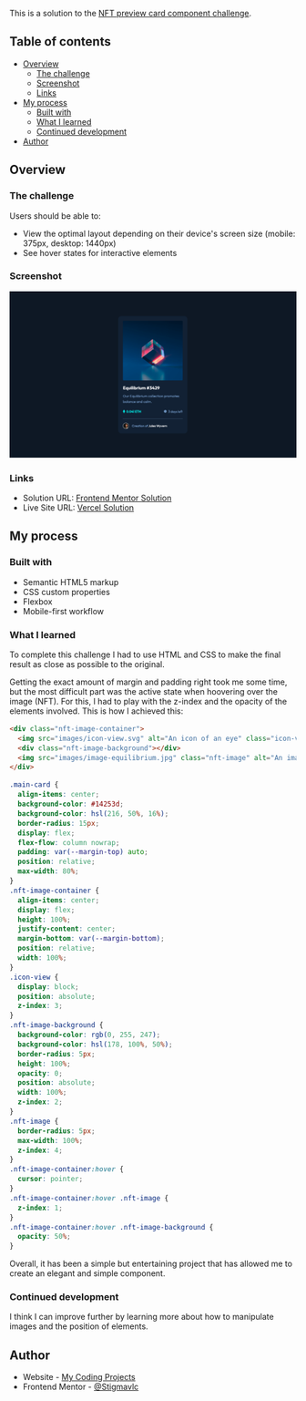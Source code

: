 This is a solution to the [NFT preview card component challenge](https://www.frontendmentor.io/challenges/nft-preview-card-component-SbdUL_w0U).

## Table of contents

- [Overview](#overview)
  - [The challenge](#the-challenge)
  - [Screenshot](#screenshot)
  - [Links](#links)
- [My process](#my-process)
  - [Built with](#built-with)
  - [What I learned](#what-i-learned)
  - [Continued development](#continued-development)
- [Author](#author)

## Overview

### The challenge

Users should be able to:

- View the optimal layout depending on their device's screen size (mobile: 375px, desktop: 1440px)
- See hover states for interactive elements

### Screenshot

![](image/nft-screenshot.png)


### Links

- Solution URL: [Frontend Mentor Solution](https://www.frontendmentor.io/solutions/nft-preview-card-FcCCRfRC6h)
- Live Site URL: [Vercel Solution](https://nft-preview-card-flax-five.vercel.app/)

## My process

### Built with

- Semantic HTML5 markup
- CSS custom properties
- Flexbox
- Mobile-first workflow


### What I learned

To complete this challenge I had to use HTML and CSS to make the final result as close as possible to the original.

Getting the exact amount of margin and padding right took me some time, but the most difficult part was the active state when hoovering over the image (NFT). For this, I had to play with the z-index and the opacity of the elements involved. This is how I achieved this:

```html
<div class="nft-image-container">
  <img src="images/icon-view.svg" alt="An icon of an eye" class="icon-view">
  <div class="nft-image-background"></div>
  <img src="images/image-equilibrium.jpg" class="nft-image" alt="An image of an NFT cube">
</div>
```
```css
.main-card {
  align-items: center;
  background-color: #14253d;
  background-color: hsl(216, 50%, 16%);
  border-radius: 15px;
  display: flex;
  flex-flow: column nowrap;
  padding: var(--margin-top) auto;
  position: relative;
  max-width: 80%;
}
.nft-image-container {
  align-items: center;
  display: flex;
  height: 100%;
  justify-content: center;
  margin-bottom: var(--margin-bottom);
  position: relative;
  width: 100%;
}
.icon-view {
  display: block;
  position: absolute;
  z-index: 3;
}
.nft-image-background {
  background-color: rgb(0, 255, 247);
  background-color: hsl(178, 100%, 50%);
  border-radius: 5px;
  height: 100%;
  opacity: 0;
  position: absolute;
  width: 100%;
  z-index: 2;
}
.nft-image {
  border-radius: 5px;
  max-width: 100%;
  z-index: 4;
}
.nft-image-container:hover {
  cursor: pointer;
}
.nft-image-container:hover .nft-image {
  z-index: 1;
}
.nft-image-container:hover .nft-image-background {
  opacity: 50%;
}
```

Overall, it has been a simple but entertaining project that has allowed me to create an elegant and simple component.


### Continued development

I think I can improve further by learning more about how to manipulate images and the position of elements.


## Author

- Website - [My Coding Projects](mycodingprojects.co.uk)
- Frontend Mentor - [@Stigmavlc](https://www.frontendmentor.io/profile/yourusername)
